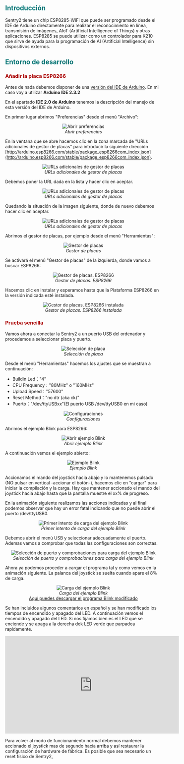 ## <FONT COLOR=#007575>**Introducción**</font>
Sentry2 tiene un chip ESP8285-WiFi que puede ser programado desde el IDE de Arduino directamente para realizar el reconocimiento en línea, transmisión de imágenes, AIoT (Artificial Intelligence of Things) y otras aplicaciones. ESP8285 se puede utilizar como un controlador para K210 que sirve de ayuda para la programación de AI (Artificial Intelligence) sin dispositivos externos.

## <FONT COLOR=#007575>**Entorno de desarrollo**</font>
### <FONT COLOR=#AA0000>Añadir la placa ESP8266</font>
Antes de nada debemos disponer de una [versión del IDE de Arduino](https://www.arduino.cc/en/software). En mi caso voy a utilizar **Arduino IDE 2.3.2**

En el apartado **IDE 2.0 de Arduino** tenemos la descripción del manejo de esta versión del IDE de Arduino.

En primer lugar abrimos "Preferencias" desde el menú "Archivo":

<center>

![Abrir preferencias](../img/sentry/wifi/abrir_pref.png)  
*Abrir preferencias*

</center>

En la ventana que se abre hacemos clic en la zona marcada de "URLs adicionales de gestor de placas" para introducir la siguiente dirección [http://arduino.esp8266.com/stable/package_esp8266com_index.json](http://arduino.esp8266.com/stable/package_esp8266com_index.json).

<center>

![URLs adicionales de gestor de placas](../img/sentry/wifi/urls.png)  
*URLs adicionales de gestor de placas*

</center>

Debemos poner la URL dada en la lista y hacer clic en aceptar.

<center>

![URLs adicionales de gestor de placas](../img/sentry/wifi/urls1.png)  
*URLs adicionales de gestor de placas*

</center>

Quedando la situación de la imagen siguiente, donde de nuevo debemos hacer clic en aceptar.

<center>

![URLs adicionales de gestor de placas](../img/sentry/wifi/urls2.png)  
*URLs adicionales de gestor de placas*

</center>

Abrimos el gestor de placas, por ejemplo desde el menú "Herramientas":

<center>

![Gestor de placas](../img/sentry/wifi/gestor_placas.png)  
*Gestor de placas*

</center>

Se activará el menú "Gestor de placas" de la izquierda, donde vamos a buscar ESP8266:

<center>

![Gestor de placas. ESP8266](../img/sentry/wifi/gestor_placas1.png)  
*Gestor de placas. ESP8266*

</center>

Hacemos clic en instalar y esperamos hasta que la Plataforma ESP8266 en la versión indicada esté instalada.

<center>

![Gestor de placas. ESP8266 instalada](../img/sentry/wifi/gestor_placas2.png)  
*Gestor de placas. ESP8266 instalada*

</center>

### <FONT COLOR=#AA0000>Prueba sencilla</font>
Vamos ahora a conectar la Sentry2 a un puerto USB del ordenador y procedemos a seleccionar placa y puerto.

<center>

![Selección de placa](../img/sentry/wifi/selec_placa.png)  
*Selección de placa*

</center>

Desde el menú "Herramientas" hacemos los ajustes que se muestran a continuación:

* Buildin Led："4"
* CPU Frequency："80MHz" o "160MHz"
* Upload Speed："57600"
* Reset Method："no dtr (aka ck)"
* Puerto："/dev/ttyUSBxx"(El puerto USB /dev/ttyUSB0 en mi caso)

<center>

![Configuraciones](../img/sentry/wifi/config_placa.png)  
*Configuraciones*

</center>

Abrimos el ejemplo Blink para ESP8266:

<center>

![Abrir ejemplo Blink](../img/sentry/wifi/blink.png)  
*Abrir ejemplo Blink*

</center>

A continuación vemos el ejemplo abierto:

<center>

![Ejemplo Blink](../img/sentry/wifi/blink_open.png)  
*Ejemplo Blink*

</center>

Accionamos el mando del joystick hacia abajo y lo mantenemos pulsado (NO pulsar en vertical -accionar el botón-), hacemos clic en "cargar" para iniciar la compilación y la carga. Hay que mantener accionado el mando del joystick hacia abajo hasta que la pantalla muestre el xx% de progreso.

En la animación siguiente realizamos las acciones indicadas y al final podemos observar que hay un error fatal indicando que no puede abrir el puerto /dev/ttyUSB0.

<center>

![Primer intento de carga del ejemplo Blink](../img/sentry/wifi/carga1.gif)  
*Primer intento de carga del ejemplo Blink*

</center>

Debemos abrir el menú USB y seleccionar adecuadamente el puerto. Ademas vamos a comprobar que todas las configuraciones son correctas.

<center>

![Selección de puerto y comprobaciones para carga del ejemplo Blink](../img/sentry/wifi/carga_selec_port.gif)  
*Selección de puerto y comprobaciones para carga del ejemplo Blink*

</center>

Ahora ya podemos proceder a cargar el programa tal y como vemos en la animación siguiente. La palanca del joystick se suelta cuando apare el 8% de carga.

<center>

![Carga del ejemplo Blink](../img/sentry/wifi/carga2.gif)  
*Carga del ejemplo Blink*  
[Aquí puedes descargar el programa Blink modificado](../IDE/Blink_modificado.zip)

</center>

Se han incluidos algunos comentarios en español y se han modificado los tiempos de encendido y apagado del LED. A continuación vemos el encendido y apagado del LED. Si nos fijamos bien es el LED que se enciende y se apaga a la derecha dek LED verde que parpadea rapidamente.

<center><iframe width="560" height="315" src="https://www.youtube.com/embed/WUJCwdevjFo?si=MuAeiFVKaoI4u2MY" title="YouTube video player" frameborder="0" allow="accelerometer; autoplay; clipboard-write; encrypted-media; gyroscope; picture-in-picture; web-share" referrerpolicy="strict-origin-when-cross-origin" allowfullscreen></iframe></center>

Para volver al modo de funcionamiento normal debemos mantener accionado el joystick mas de segundo hacia arriba y así restaurar la configuración de hardware de fábrica. Es posible que sea necesario un reset físico de Sentry2,
